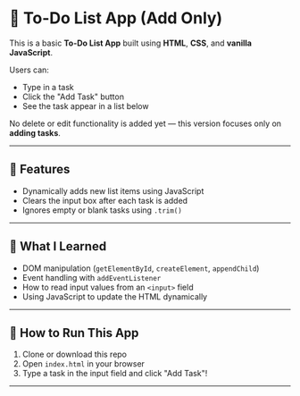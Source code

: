 # 📝 To-Do List App (Add Only)

This is a basic **To-Do List App** built using **HTML**, **CSS**, and **vanilla JavaScript**.

Users can:
- Type in a task
- Click the "Add Task" button
- See the task appear in a list below

No delete or edit functionality is added yet — this version focuses only on **adding tasks**.

---

## 🔧 Features

- Dynamically adds new list items using JavaScript
- Clears the input box after each task is added
- Ignores empty or blank tasks using `.trim()`

---

## 🧠 What I Learned

- DOM manipulation (`getElementById`, `createElement`, `appendChild`)
- Event handling with `addEventListener`
- How to read input values from an `<input>` field
- Using JavaScript to update the HTML dynamically

---

## 🚀 How to Run This App

1. Clone or download this repo
2. Open `index.html` in your browser
3. Type a task in the input field and click "Add Task"!

---
